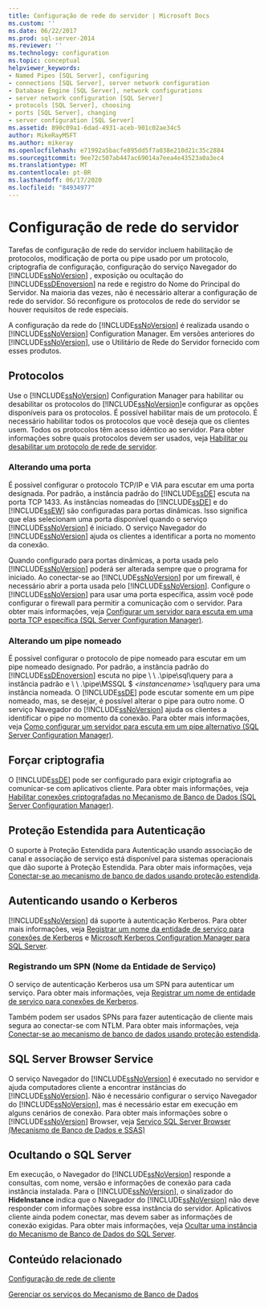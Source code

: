 ```yaml
---
title: Configuração de rede do servidor | Microsoft Docs
ms.custom: ''
ms.date: 06/22/2017
ms.prod: sql-server-2014
ms.reviewer: ''
ms.technology: configuration
ms.topic: conceptual
helpviewer_keywords:
- Named Pipes [SQL Server], configuring
- connections [SQL Server], server network configuration
- Database Engine [SQL Server], network configurations
- server network configuration [SQL Server]
- protocols [SQL Server], choosing
- ports [SQL Server], changing
- server configuration [SQL Server]
ms.assetid: 890c09a1-6dad-4931-aceb-901c02ae34c5
author: MikeRayMSFT
ms.author: mikeray
ms.openlocfilehash: e71992a5bacfe895dd5f7a038e210d21c35c2884
ms.sourcegitcommit: 9ee72c507ab447ac69014a7eea4e43523a0a3ec4
ms.translationtype: MT
ms.contentlocale: pt-BR
ms.lasthandoff: 06/17/2020
ms.locfileid: "84934977"
---
```

# <a name="server-network-configuration"></a>Configuração de rede do servidor
  Tarefas de configuração de rede do servidor incluem habilitação de protocolos, modificação de porta ou pipe usado por um protocolo, criptografia de configuração, configuração do serviço Navegador do [!INCLUDE[ssNoVersion](../../includes/ssnoversion-md.md)] , exposição ou ocultação do [!INCLUDE[ssDEnoversion](../../includes/ssdenoversion-md.md)] na rede e registro do Nome do Principal do Servidor. Na maioria das vezes, não é necessário alterar a configuração de rede do servidor. Só reconfigure os protocolos de rede do servidor se houver requisitos de rede especiais.  
  
 A configuração da rede do [!INCLUDE[ssNoVersion](../../includes/ssnoversion-md.md)] é realizada usando o [!INCLUDE[ssNoVersion](../../includes/ssnoversion-md.md)] Configuration Manager. Em versões anteriores do [!INCLUDE[ssNoVersion](../../includes/ssnoversion-md.md)], use o Utilitário de Rede do Servidor fornecido com esses produtos.  
  
## <a name="protocols"></a>Protocolos  
 Use o [!INCLUDE[ssNoVersion](../../includes/ssnoversion-md.md)] Configuration Manager para habilitar ou desabilitar os protocolos do [!INCLUDE[ssNoVersion](../../includes/ssnoversion-md.md)]e configurar as opções disponíveis para os protocolos. É possível habilitar mais de um protocolo. É necessário habilitar todos os protocolos que você deseja que os clientes usem. Todos os protocolos têm acesso idêntico ao servidor. Para obter informações sobre quais protocolos devem ser usados, veja [Habilitar ou desabilitar um protocolo de rede de servidor](enable-or-disable-a-server-network-protocol.md).  
  
### <a name="changing-a-port"></a>Alterando uma porta  
 É possível configurar o protocolo TCP/IP e VIA para escutar em uma porta designada. Por padrão, a instância padrão do [!INCLUDE[ssDE](../../includes/ssde-md.md)] escuta na porta TCP 1433. As instâncias nomeadas do [!INCLUDE[ssDE](../../includes/ssde-md.md)] e do [!INCLUDE[ssEW](../../includes/ssew-md.md)] são configuradas para portas dinâmicas. Isso significa que elas selecionam uma porta disponível quando o serviço [!INCLUDE[ssNoVersion](../../includes/ssnoversion-md.md)] é iniciado. O serviço Navegador do [!INCLUDE[ssNoVersion](../../includes/ssnoversion-md.md)] ajuda os clientes a identificar a porta no momento da conexão.  
  
 Quando configurado para portas dinâmicas, a porta usada pelo [!INCLUDE[ssNoVersion](../../includes/ssnoversion-md.md)] poderá ser alterada sempre que o programa for iniciado. Ao conectar-se ao [!INCLUDE[ssNoVersion](../../includes/ssnoversion-md.md)] por um firewall, é necessário abrir a porta usada pelo [!INCLUDE[ssNoVersion](../../includes/ssnoversion-md.md)]. Configure o [!INCLUDE[ssNoVersion](../../includes/ssnoversion-md.md)] para usar uma porta específica, assim você pode configurar o firewall para permitir a comunicação com o servidor. Para obter mais informações, veja [Configurar um servidor para escuta em uma porta TCP específica &#40;SQL Server Configuration Manager&#41;](configure-a-server-to-listen-on-a-specific-tcp-port.md).  
  
### <a name="changing-a-named-pipe"></a>Alterando um pipe nomeado  
 É possível configurar o protocolo de pipe nomeado para escutar em um pipe nomeado designado. Por padrão, a instância padrão do [!INCLUDE[ssDEnoversion](../../includes/ssdenoversion-md.md)] escuta no pipe \\ \\ .\pipe\sql\query para a instância padrão e \\ \\ .\pipe\MSSQL $ *\<instancename>* \sql\query para uma instância nomeada. O [!INCLUDE[ssDE](../../includes/ssde-md.md)] pode escutar somente em um pipe nomeado, mas, se desejar, é possível alterar o pipe para outro nome. O serviço Navegador do [!INCLUDE[ssNoVersion](../../includes/ssnoversion-md.md)] ajuda os clientes a identificar o pipe no momento da conexão. Para obter mais informações, veja [Como configurar um servidor para escuta em um pipe alternativo &#40;SQL Server Configuration Manager&#41;](configure-a-server-to-listen-on-an-alternate-pipe.md).  
  
## <a name="force-encryption"></a>Forçar criptografia  
 O [!INCLUDE[ssDE](../../includes/ssde-md.md)] pode ser configurado para exigir criptografia ao comunicar-se com aplicativos cliente. Para obter mais informações, veja [Habilitar conexões criptografadas no Mecanismo de Banco de Dados &#40;SQL Server Configuration Manager&#41;](enable-encrypted-connections-to-the-database-engine.md).  
  
## <a name="extended-protection-for-authentication"></a>Proteção Estendida para Autenticação  
 O suporte à Proteção Estendida para Autenticação usando associação de canal e associação de serviço está disponível para sistemas operacionais que dão suporte à Proteção Estendida. Para obter mais informações, veja [Conectar-se ao mecanismo de banco de dados usando proteção estendida](connect-to-the-database-engine-using-extended-protection.md).  
  
## <a name="authenticating-by-using-kerberos"></a>Autenticando usando o Kerberos  
 [!INCLUDE[ssNoVersion](../../includes/ssnoversion-md.md)] dá suporte à autenticação Kerberos. Para obter mais informações, veja [Registrar um nome da entidade de serviço para conexões de Kerberos](register-a-service-principal-name-for-kerberos-connections.md) e [Microsoft Kerberos Configuration Manager para SQL Server](https://www.microsoft.com/download/details.aspx?id=39046).  
  
### <a name="registering-a-server-principal-name-spn"></a>Registrando um SPN (Nome da Entidade de Serviço)  
 O serviço de autenticação Kerberos usa um SPN para autenticar um serviço. Para obter mais informações, veja [Registrar um nome de entidade de serviço para conexões de Kerberos](register-a-service-principal-name-for-kerberos-connections.md).  
  
 Também podem ser usados SPNs para fazer autenticação de cliente mais segura ao conectar-se com NTLM. Para obter mais informações, veja [Conectar-se ao mecanismo de banco de dados usando proteção estendida](connect-to-the-database-engine-using-extended-protection.md).  
  
## <a name="sql-server-browser-service"></a>SQL Server Browser Service  
 O serviço Navegador do [!INCLUDE[ssNoVersion](../../includes/ssnoversion-md.md)] é executado no servidor e ajuda computadores cliente a encontrar instâncias do [!INCLUDE[ssNoVersion](../../includes/ssnoversion-md.md)]. Não é necessário configurar o serviço Navegador do [!INCLUDE[ssNoVersion](../../includes/ssnoversion-md.md)], mas é necessário estar em execução em alguns cenários de conexão. Para obter mais informações sobre o [!INCLUDE[ssNoVersion](../../includes/ssnoversion-md.md)] Browser, veja [Serviço SQL Server Browser &#40;Mecanismo de Banco de Dados e SSAS&#41;](sql-server-browser-service-database-engine-and-ssas.md)  
  
## <a name="hiding-sql-server"></a>Ocultando o SQL Server  
 Em execução, o Navegador do [!INCLUDE[ssNoVersion](../../includes/ssnoversion-md.md)] responde a consultas, com nome, versão e informações de conexão para cada instância instalada. Para o [!INCLUDE[ssNoVersion](../../includes/ssnoversion-md.md)], o sinalizador do **HideInstance** indica que o Navegador do [!INCLUDE[ssNoVersion](../../includes/ssnoversion-md.md)] não deve responder com informações sobre essa instância do servidor. Aplicativos cliente ainda podem conectar, mas devem saber as informações de conexão exigidas. Para obter mais informações, veja [Ocultar uma instância do Mecanismo de Banco de Dados do SQL Server](../sql-server-database-engine-overview.md).  
  
## <a name="related-content"></a>Conteúdo relacionado  
 [Configuração de rede de cliente](client-network-configuration.md)  
  
 [Gerenciar os serviços do Mecanismo de Banco de Dados](manage-the-database-engine-services.md)  
  
  

